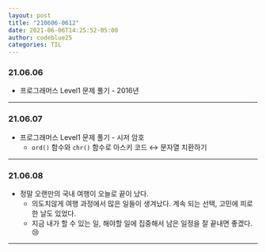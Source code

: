 ```yaml
---
layout: post
title: "210606-0612"
date: 2021-06-06T14:25:52-05:00
author: codeblue25
categories: TIL
---
```


<h3>21.06.06</h3>

- 프로그래머스 Level1 문제 풀기 - 2016년

---

<h3>21.06.07</h3>

- 프로그래머스 Level1 문제 풀기 - 시저 암호
  - `ord()` 함수와 `chr()` 함수로 아스키 코드 ↔ 문자열 치환하기

---

<h3>21.06.08</h3>

- 정말 오랜만의 국내 여행이 오늘로 끝이 났다.
  - 의도치않게 여행 과정에서 많은 일들이 생겨났다. 계속 되는 선택, 고민에 피로한 날도 있었다.
  - 지금 내가 할 수 있는 일, 해야할 일에 집중해서 남은 일정을 잘 끝내면 좋겠다.😢

---
